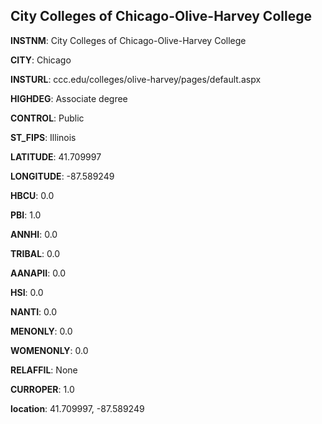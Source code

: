 
City Colleges of Chicago-Olive-Harvey College
---
**INSTNM**: City Colleges of Chicago-Olive-Harvey College

**CITY**: Chicago

**INSTURL**: ccc.edu/colleges/olive-harvey/pages/default.aspx

**HIGHDEG**: Associate degree

**CONTROL**: Public

**ST_FIPS**: Illinois

**LATITUDE**: 41.709997

**LONGITUDE**: -87.589249

**HBCU**: 0.0

**PBI**: 1.0

**ANNHI**: 0.0

**TRIBAL**: 0.0

**AANAPII**: 0.0

**HSI**: 0.0

**NANTI**: 0.0

**MENONLY**: 0.0

**WOMENONLY**: 0.0

**RELAFFIL**: None

**CURROPER**: 1.0

**location**: 41.709997, -87.589249